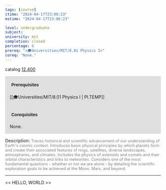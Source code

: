 ```yaml
---
tags: [course]
ctime: "2024-04-17T23:06:23"
mstime: "2024-04-17T23:06:23"

level: undergraduate
subject: 
university: mit
completion: closed
percentage: 0
prereq: "<🎓Universities/MIT/8.01 Physics I>"
coreq: "None."
---
```


catalog [12.400](http://student.mit.edu/catalog/m12a.html#12.400)

<span style="display: block; padding: 15px; background-color: rgb(100, 100, 100, 0.2);"><font id="m_prereq772_0" style="display: block; font-family: Arial, sans-serif; font-weight: bold; padding: 5px">Prerequisites</font><br><span id="prereq772_0">[[🎓Universities/MIT/8.01 Physics I | PI.TEMP]]</span></span>
<span style="display: block; padding: 15px; background-color: rgb(100, 100, 100, 0.2);"><font id="m_coreq772_0" style="display: block; font-family: Arial, sans-serif; font-weight: bold; padding: 5px">Corequisites</font><br><span id="coreq772_0">None.</span></span>

<font style="">Description:</font>
<font style="color: grey; font-size: 0.8rem;">Traces historical and scientific advancement of our understanding of Earth's cosmic context. Introduces basic physical principles by which planets form and create their associated features of rings, satellites, diverse landscapes, atmospheres, and climates. Includes the physics of asteroids and comets and their orbital characteristics and links to meteorites. Considers one of the most fundamental questions - whether or not we are alone - by detailing the scientific exploration goals to be achieved at the Moon, Mars, and beyond.</font>



---

<< HELLO, WORLD >>
